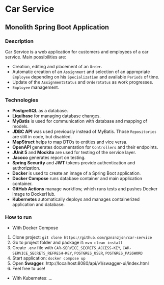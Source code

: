 # Car Service
## Monolith Spring Boot Application
### Description
Car Service is a web application for customers and employees of a car service.
Main possibilities are:
- Creation, editing and placement of an `Order`.
- Automatic creation of an `Assignment` and selection of an appropriate `Employee` depending on his `Specialization` and available `Periods` of time.
- Update of the `AssignmentStatus` and `OrderStatus` as work progresses.
- `Employee` management.
### Technologies
- **PostgreSQL** as a database.
- **Liquibase** for managing database changes.
- **MyBatis** is used for communication with database and mapping of models.
- **JDBC API** was used previously instead of MyBatis. Those `Repositories` are still in code, but disabled.
- **MapStruct** helps to map DTOs to entities and vice versa.
- **OpenAPI** generates documentation for `Controllers` and their endpoints.
- **JUnit 5** and **Mockito** are used for testing of the service layer.
- **Jacoco** generates report on testing.
- **Spring Security** and **JWT** tokens provide authentication and authorization. 
- **Docker** is used to create an image of a Spring Boot application.
- **Docker Compose** runs database container and main application container.
- **GitHub Actions** manage workflow, which runs tests and pushes Docker image to DockerHub.
- **Kubernetes** automatically deploys and manages containerized application and database.
### How to run
- With Docker Compose
1. Clone project: `git clone https://github.com/gznznzjsn/car-service`
2. Go to project folder and package it: `mvn clean install`
3. Create `.env` file with `CAR-SERVICE_SECRETS_ACCESS-KEY`, `CAR-SERVICE_SECRETS_REFRESH-KEY`, `POSTGRES_USER`, `POSTGRES_PASSWORD`
4. Start application: `docker compose up`
5. Open **Swagger**: http://localhost:8080/api/v1/swagger-ui/index.html
6. Feel free to use!
- With Kubernetes:
...


[//]: # (- [API Gateway]&#40;https://github.com/gznznzjsn/api-gateway&#41; - single entrypoint for all clients, routes requests to appropriate microservices.)

[//]: # (- [Service discovery and service registry]&#40;https://github.com/gznznzjsn/discovery-server&#41; - registers and holds addresses of microservice instances, simplifies discovery of services and communication between them.)

